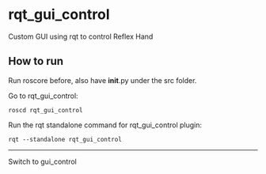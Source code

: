 rqt_gui_control
======
Custom GUI using rqt to control Reflex Hand

How to run
------
Run roscore before, also have __init__.py under the src folder.

Go to rqt_gui_control:

	roscd rqt_gui_control

Run the rqt standalone command for rqt_gui_control plugin:
	
	rqt --standalone rqt_gui_control

------
Switch to gui_control



